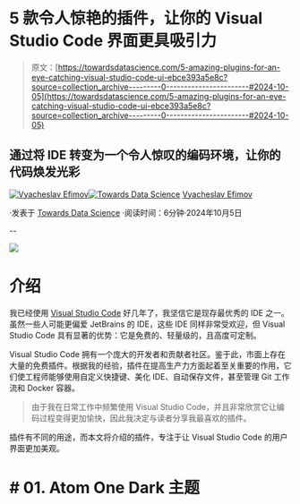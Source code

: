 # 5 款令人惊艳的插件，让你的 Visual Studio Code 界面更具吸引力

> 原文：[https://towardsdatascience.com/5-amazing-plugins-for-an-eye-catching-visual-studio-code-ui-ebce393a5e8c?source=collection_archive---------0-----------------------#2024-10-05](https://towardsdatascience.com/5-amazing-plugins-for-an-eye-catching-visual-studio-code-ui-ebce393a5e8c?source=collection_archive---------0-----------------------#2024-10-05)

## 通过将 IDE 转变为一个令人惊叹的编码环境，让你的代码焕发光彩

[](https://medium.com/@slavahead?source=post_page---byline--ebce393a5e8c--------------------------------)[![Vyacheslav Efimov](../Images/441e600862b2b93564c6cd81abb0092d.png)](https://medium.com/@slavahead?source=post_page---byline--ebce393a5e8c--------------------------------)[](https://towardsdatascience.com/?source=post_page---byline--ebce393a5e8c--------------------------------)[![Towards Data Science](../Images/a6ff2676ffcc0c7aad8aaf1d79379785.png)](https://towardsdatascience.com/?source=post_page---byline--ebce393a5e8c--------------------------------) [Vyacheslav Efimov](https://medium.com/@slavahead?source=post_page---byline--ebce393a5e8c--------------------------------)

·发表于 [Towards Data Science](https://towardsdatascience.com/?source=post_page---byline--ebce393a5e8c--------------------------------) ·阅读时间：6分钟·2024年10月5日

--

![](../Images/426f1e6f035823d64e912ed05b4e9df5.png)

# 介绍

我已经使用 [Visual Studio Code](https://code.visualstudio.com) 好几年了，我坚信它是现存最优秀的 IDE 之一。虽然一些人可能更偏爱 JetBrains 的 IDE，这些 IDE 同样非常受欢迎，但 Visual Studio Code 具有显著的优势：它是免费的、轻量级的，且高度可定制。

Visual Studio Code 拥有一个庞大的开发者和贡献者社区。鉴于此，市面上存在大量的免费插件。根据我的经验，插件在提高生产力方面起着至关重要的作用，它们使工程师能够使用自定义快捷键、美化 IDE、自动保存文件，甚至管理 Git 工作流和 Docker 容器。

> 由于我在日常工作中频繁使用 Visual Studio Code，并且非常欣赏它让编码过程变得更加愉快，因此我决定与读者分享我最喜欢的插件。

插件有不同的用途，而本文将介绍的插件，专注于让 Visual Studio Code 的用户界面更加美观。

# # 01\. Atom One Dark 主题
